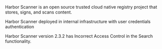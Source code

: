 Harbor Scanner is an open source trusted cloud native registry project that stores, signs, and scans content. 

Harbor Scanner deployed in internal infrastructure with user credentials authentication

Harbor Scanner version 2.3.2 has Incorrect Access Control in the Search functionality.
